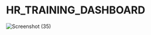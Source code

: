 # HR_TRAINING_DASHBOARD
![Screenshot (35)](https://github.com/kartikeyeasingh/HR_TRAINING_DASHBOARD/assets/109058853/f9df06c0-32cb-43df-baf8-21d63a06bc4e)
